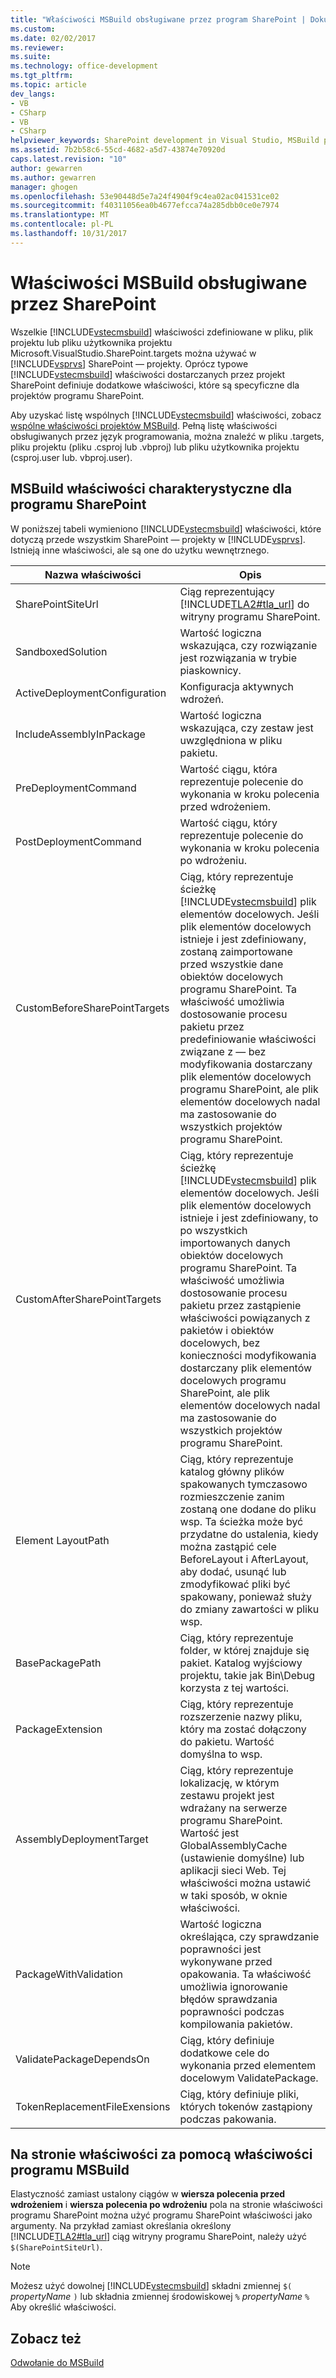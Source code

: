 ```yaml
---
title: "Właściwości MSBuild obsługiwane przez program SharePoint | Dokumentacja firmy Microsoft"
ms.custom: 
ms.date: 02/02/2017
ms.reviewer: 
ms.suite: 
ms.technology: office-development
ms.tgt_pltfrm: 
ms.topic: article
dev_langs:
- VB
- CSharp
- VB
- CSharp
helpviewer_keywords: SharePoint development in Visual Studio, MSBuild properties
ms.assetid: 7b2b58c6-55cd-4682-a5d7-43874e70920d
caps.latest.revision: "10"
author: gewarren
ms.author: gewarren
manager: ghogen
ms.openlocfilehash: 53e90448d5e7a24f4904f9c4ea02ac041531ce02
ms.sourcegitcommit: f40311056ea0b4677efcca74a285dbb0ce0e7974
ms.translationtype: MT
ms.contentlocale: pl-PL
ms.lasthandoff: 10/31/2017
---
```

# <a name="msbuild-properties-supported-by-sharepoint"></a>Właściwości MSBuild obsługiwane przez SharePoint
  Wszelkie [!INCLUDE[vstecmsbuild](../sharepoint/includes/vstecmsbuild-md.md)] właściwości zdefiniowane w pliku, plik projektu lub pliku użytkownika projektu Microsoft.VisualStudio.SharePoint.targets można używać w [!INCLUDE[vsprvs](../sharepoint/includes/vsprvs-md.md)] SharePoint — projekty. Oprócz typowe [!INCLUDE[vstecmsbuild](../sharepoint/includes/vstecmsbuild-md.md)] właściwości dostarczanych przez projekt SharePoint definiuje dodatkowe właściwości, które są specyficzne dla projektów programu SharePoint.  
  
 Aby uzyskać listę wspólnych [!INCLUDE[vstecmsbuild](../sharepoint/includes/vstecmsbuild-md.md)] właściwości, zobacz [wspólne właściwości projektów MSBuild](http://go.microsoft.com/fwlink/?LinkID=168687). Pełną listę właściwości obsługiwanych przez język programowania, można znaleźć w pliku .targets, pliku projektu (pliku .csproj lub .vbproj) lub pliku użytkownika projektu (csproj.user lub. vbproj.user).  
  
## <a name="msbuild-properties-specific-to-sharepoint"></a>MSBuild właściwości charakterystyczne dla programu SharePoint  
 W poniższej tabeli wymieniono [!INCLUDE[vstecmsbuild](../sharepoint/includes/vstecmsbuild-md.md)] właściwości, które dotyczą przede wszystkim SharePoint — projekty w [!INCLUDE[vsprvs](../sharepoint/includes/vsprvs-md.md)]. Istnieją inne właściwości, ale są one do użytku wewnętrznego.  
  
|Nazwa właściwości|Opis|  
|-------------------|-----------------|  
|SharePointSiteUrl|Ciąg reprezentujący [!INCLUDE[TLA2#tla_url](../sharepoint/includes/tla2sharptla-url-md.md)] do witryny programu SharePoint.|  
|SandboxedSolution|Wartość logiczna wskazująca, czy rozwiązanie jest rozwiązania w trybie piaskownicy.|  
|ActiveDeploymentConfiguration|Konfiguracja aktywnych wdrożeń.|  
|IncludeAssemblyInPackage|Wartość logiczna wskazująca, czy zestaw jest uwzględniona w pliku pakietu.|  
|PreDeploymentCommand|Wartość ciągu, która reprezentuje polecenie do wykonania w kroku polecenia przed wdrożeniem.|  
|PostDeploymentCommand|Wartość ciągu, który reprezentuje polecenie do wykonania w kroku polecenia po wdrożeniu.|  
|CustomBeforeSharePointTargets|Ciąg, który reprezentuje ścieżkę [!INCLUDE[vstecmsbuild](../sharepoint/includes/vstecmsbuild-md.md)] plik elementów docelowych. Jeśli plik elementów docelowych istnieje i jest zdefiniowany, zostaną zaimportowane przed wszystkie dane obiektów docelowych programu SharePoint. Ta właściwość umożliwia dostosowanie procesu pakietu przez predefiniowanie właściwości związane z — bez modyfikowania dostarczany plik elementów docelowych programu SharePoint, ale plik elementów docelowych nadal ma zastosowanie do wszystkich projektów programu SharePoint.|  
|CustomAfterSharePointTargets|Ciąg, który reprezentuje ścieżkę [!INCLUDE[vstecmsbuild](../sharepoint/includes/vstecmsbuild-md.md)] plik elementów docelowych. Jeśli plik elementów docelowych istnieje i jest zdefiniowany, to po wszystkich importowanych danych obiektów docelowych programu SharePoint. Ta właściwość umożliwia dostosowanie procesu pakietu przez zastąpienie właściwości powiązanych z pakietów i obiektów docelowych, bez konieczności modyfikowania dostarczany plik elementów docelowych programu SharePoint, ale plik elementów docelowych nadal ma zastosowanie do wszystkich projektów programu SharePoint.|  
|Element LayoutPath|Ciąg, który reprezentuje katalog główny plików spakowanych tymczasowo rozmieszczenie zanim zostaną one dodane do pliku wsp. Ta ścieżka może być przydatne do ustalenia, kiedy można zastąpić cele BeforeLayout i AfterLayout, aby dodać, usunąć lub zmodyfikować pliki być spakowany, ponieważ służy do zmiany zawartości w pliku wsp.|  
|BasePackagePath|Ciąg, który reprezentuje folder, w której znajduje się pakiet. Katalog wyjściowy projektu, takie jak Bin\Debug korzysta z tej wartości.|  
|PackageExtension|Ciąg, który reprezentuje rozszerzenie nazwy pliku, który ma zostać dołączony do pakietu. Wartość domyślna to wsp.|  
|AssemblyDeploymentTarget|Ciąg, który reprezentuje lokalizację, w którym zestawu projekt jest wdrażany na serwerze programu SharePoint. Wartość jest GlobalAssemblyCache (ustawienie domyślne) lub aplikacji sieci Web. Tej właściwości można ustawić w taki sposób, w oknie właściwości.|  
|PackageWithValidation|Wartość logiczna określająca, czy sprawdzanie poprawności jest wykonywane przed opakowania. Ta właściwość umożliwia ignorowanie błędów sprawdzania poprawności podczas kompilowania pakietów.|  
|ValidatePackageDependsOn|Ciąg, który definiuje dodatkowe cele do wykonania przed elementem docelowym ValidatePackage.|  
|TokenReplacementFileExensions|Ciąg, który definiuje pliki, których tokenów zastąpiony podczas pakowania.|  
  
## <a name="using-msbuild-properties-in-the-properties-page"></a>Na stronie właściwości za pomocą właściwości programu MSBuild  
 Elastyczność zamiast ustalony ciągów w **wiersza polecenia przed wdrożeniem** i **wiersza polecenia po wdrożeniu** pola na stronie właściwości programu SharePoint można użyć programu SharePoint właściwości jako argumenty. Na przykład zamiast określania określony [!INCLUDE[TLA2#tla_url](../sharepoint/includes/tla2sharptla-url-md.md)] ciąg witryny programu SharePoint, należy użyć `$(SharePointSiteUrl)`.  
  
> [!NOTE]  
>  Możesz użyć dowolnej [!INCLUDE[vstecmsbuild](../sharepoint/includes/vstecmsbuild-md.md)] składni zmiennej `$(` *propertyName* `)` lub składnia zmiennej środowiskowej `%` *propertyName* `%` Aby określić właściwości.  
  
## <a name="see-also"></a>Zobacz też  
 [Odwołanie do MSBuild](/visualstudio/msbuild/msbuild-reference)  
  
  
